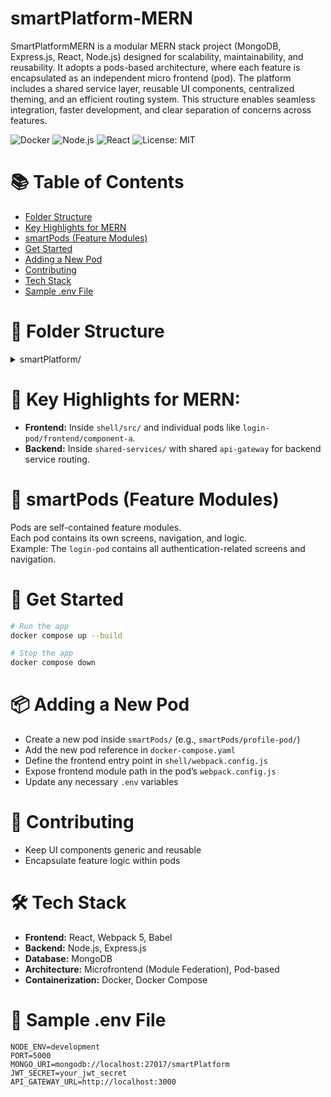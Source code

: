 # smartPlatform-MERN

SmartPlatformMERN is a modular MERN stack project (MongoDB, Express.js, React, Node.js) designed for scalability, maintainability, and reusability. It adopts a pods-based architecture, where each feature is encapsulated as an independent micro frontend (pod). The platform includes a shared service layer, reusable UI components, centralized theming, and an efficient routing system. This structure enables seamless integration, faster development, and clear separation of concerns across features.

![Docker](https://img.shields.io/badge/containerized-Docker-blue)
![Node.js](https://img.shields.io/badge/backend-Express-green)
![React](https://img.shields.io/badge/frontend-React-blue)
![License: MIT](https://img.shields.io/badge/License-MIT-yellow.svg)

# 📚 Table of Contents
- [Folder Structure](#-folder-structure)
- [Key Highlights for MERN](#-key-highlights-for-mern)
- [smartPods (Feature Modules)](#-smartpods-feature-modules)
- [Get Started](#-get-started)
- [Adding a New Pod](#-adding-a-new-pod)
- [Contributing](#-contributing)
- [Tech Stack](#-tech-stack)
- [Sample .env File](#-sample-env-file)
<!-- - [Code Quality](#-code-quality) -->

# 📁 Folder Structure

<details>
<summary>smartPlatform/</summary>

```
├── .env
├── .gitignore
├── README.md
├── docker-compose.yaml
```

<details>
<summary>├── shared-services/</summary>

```
│   └── api-gateway/
│       ├── Dockerfile
│       ├── config/
│       │   └── index.js
│       ├── index.js
│       └── package.json
```
</details>

<details>
<summary>├── shell/</summary>

```
│   ├── Dockerfile
│   ├── babel.config.js
│   ├── package.json
│   ├── public/
│   │   └── index.html
│   ├── src/
│   │   ├── App.css
│   │   ├── App.js
│   │   ├── App.test.js
│   │   ├── Bootstrap.js
│   │   ├── index.js
│   │   ├── logo.svg
│   │   └── store.js
│   └── webpack.config.js
```
</details>

<details>
<summary>├── smartPods/</summary>

<details>
<summary>│   ├── custom-pod/</summary>

<details>
<summary>│   │   ├── backend/user-service-a/</summary>

```
│   │   │   ├── Dockerfile
│   │   │   ├── index.js
│   │   │   └── package.json
```
</details>

<details>
<summary>│   │   └── frontend/user-component-a/</summary>

```
│   │       ├── babel.config.js
│   │       ├── package.json
│   │       ├── public/
│   │       │   └── index.html
│   │       ├── src/
│   │       │   ├── App.js
│   │       │   ├── Bootstrap.js
│   │       │   ├── index.js
│   │       │   └── logo.svg
│   │       └── webpack.config.js
```
</details>
</details>

<details>
<summary>│   └── login-pod/</summary>

<details>
<summary>│       ├── backend/</summary>

<details>
<summary>│       │   ├── service-a/</summary>

```
│       │   │   ├── Dockerfile
│       │   │   ├── index.js
│       │   │   └── package.json
```
</details>

<details>
<summary>│       │   └── service-b/</summary>

```
│       │       ├── Dockerfile
│       │       ├── index.js
│       │       └── package.json
```
</details>
</details>

<details>
<summary>│       └── frontend/</summary>

<details>
<summary>│           ├── component-a/</summary>

```
│           │   ├── babel.config.js
│           │   ├── package.json
│           │   ├── public/
│           │   │   └── index.html
│           │   ├── src/
│           │   │   ├── App.js
│           │   │   ├── Bootstrap.js
│           │   │   ├── index.js
│           │   │   └── logo.svg
│           │   └── webpack.config.js
```
</details>

<details>
<summary>│           └── component-b/</summary>

```
│               ├── babel.config.js
│               ├── package.json
│               ├── public/
│               │   └── index.html
│               ├── src/
│               │   ├── App.js
│               │   ├── Bootstrap.js
│               │   ├── index.js
│               │   └── logo.svg
│               └── webpack.config.js
```
</details>
</details>
</details>

</details>
</details>

# 🧩 Key Highlights for MERN:
- **Frontend:** Inside `shell/src/` and individual pods like `login-pod/frontend/component-a`.
- **Backend:** Inside `shared-services/` with shared `api-gateway` for backend service routing.

# 🧩 smartPods (Feature Modules)
Pods are self-contained feature modules.  
Each pod contains its own screens, navigation, and logic.  
Example: The `login-pod` contains all authentication-related screens and navigation.

# 🚀 Get Started

```bash
# Run the app
docker compose up --build

# Stop the app
docker compose down
```

<!-- 
# Run Build
npm run build
-->

# 📦 Adding a New Pod
- Create a new pod inside `smartPods/` (e.g., `smartPods/profile-pod/`)
- Add the new pod reference in `docker-compose.yaml`
- Define the frontend entry point in `shell/webpack.config.js`
- Expose frontend module path in the pod’s `webpack.config.js`
- Update any necessary `.env` variables

# 🤝 Contributing
- Keep UI components generic and reusable
- Encapsulate feature logic within pods

# 🛠️ Tech Stack
- **Frontend:** React, Webpack 5, Babel
- **Backend:** Node.js, Express.js
- **Database:** MongoDB
- **Architecture:** Microfrontend (Module Federation), Pod-based
- **Containerization:** Docker, Docker Compose

# 🔐 Sample .env File

```
NODE_ENV=development
PORT=5000
MONGO_URI=mongodb://localhost:27017/smartPlatform
JWT_SECRET=your_jwt_secret
API_GATEWAY_URL=http://localhost:3000
```

<!-- # 🧹 Code Quality
- Linting: ESLint 
- Formatting: Prettier
- Commit Convention: Conventional Commits (recommended for CI/CD) -->
